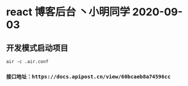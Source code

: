 
# react 博客后台 丶小明同学 2020-09-03

## 开发模式启动项目
`air -c .air.conf`

### `接口地址：https://docs.apipost.cn/view/60bcaeb8a74596cc`
